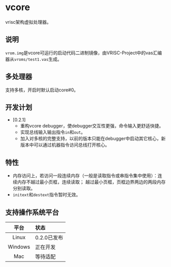# vcore

vrisc架构虚拟处理器。

## 说明

`vrom.img`是vcore可运行的启动代码二进制镜像，由VRISC-Project中的vas汇编器从`vroms/test1.vas`生成。

## 多处理器

支持多核，开启时默认启动core#0。

## 开发计划

* [0.2.1]
  * 重构vcore debugger，使debugger交互性更强，命令输入更舒适快捷。
  * 实现总线输入输出指令`in`和`out`。
  * 加入对多核的完整支持，以前的版本只能在debugger中启动其它核心，新版本中可以通过机器指令访问总线打开核心。

## 特性

* 内存访问上，若访问一段连续内存（一般是读取指令或串指令集中使用）：连续内存不越过最小页框，连续读取；
  越过最小页框，页框边界两边的两段内存分别读取。
* `initext`和`destext`指令暂时无效。

## 支持操作系统平台

平台|状态
:-:|:-
Linux|0.2.0已发布
Windows|正在开发
Mac|等待适配
